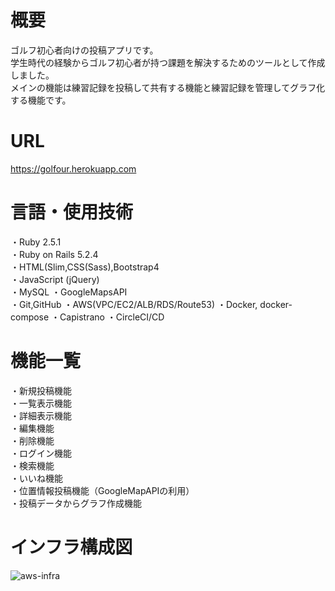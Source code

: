 # 概要
ゴルフ初心者向けの投稿アプリです。  
学生時代の経験からゴルフ初心者が持つ課題を解決するためのツールとして作成しました。  
メインの機能は練習記録を投稿して共有する機能と練習記録を管理してグラフ化する機能です。  
# URL
https://golfour.herokuapp.com
# 言語・使用技術
・Ruby 2.5.1  
・Ruby on Rails 5.2.4  
・HTML(Slim,CSS(Sass),Bootstrap4  
・JavaScript (jQuery)  
・MySQL 
・GoogleMapsAPI  
・Git,GitHub 
・AWS(VPC/EC2/ALB/RDS/Route53)
・Docker, docker-compose
・Capistrano
・CircleCI/CD 
# 機能一覧
・新規投稿機能  
・一覧表示機能  
・詳細表示機能  
・編集機能  
・削除機能  
・ログイン機能  
・検索機能  
・いいね機能  
・位置情報投稿機能（GoogleMapAPIの利用）  
・投稿データからグラフ作成機能 
# インフラ構成図
![aws-infra](https://user-images.githubusercontent.com/61932860/92693800-13fe8700-f381-11ea-95ad-2f2d7843f270.png) 
